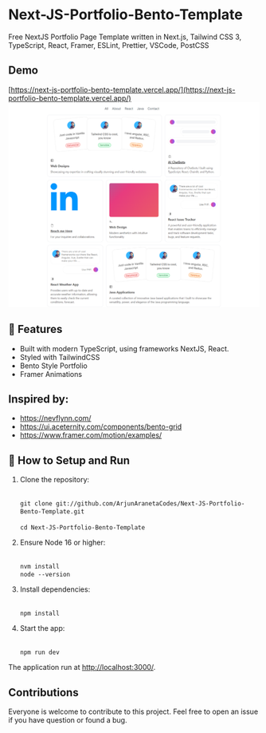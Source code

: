 # Next-JS-Portfolio-Bento-Template
Free NextJS Portfolio Page Template written in Next.js, Tailwind CSS 3, TypeScript, React, Framer, ESLint, Prettier, VSCode, PostCSS

## Demo
[https://next-js-portfolio-bento-template.vercel.app/](https://next-js-portfolio-bento-template.vercel.app/)
![](/public/images/snap1.png)

## 🚀 Features
* Built with modern TypeScript, using frameworks NextJS, React.
* Styled with TailwindCSS
* Bento Style Portfolio
* Framer Animations

## Inspired by:
* https://nevflynn.com/
* https://ui.aceternity.com/components/bento-grid
* https://www.framer.com/motion/examples/

## 🔧 How to Setup and Run

<ol>
<li>Clone the repository:</li>
<br/>

```
git clone git://github.com/ArjunAranetaCodes/Next-JS-Portfolio-Bento-Template.git

cd Next-JS-Portfolio-Bento-Template
```


<li>Ensure Node 16 or higher:</li>
<br/>

```
nvm install
node --version
```

<li>Install dependencies:</li>
<br/>

```
npm install
```

<li>Start the app:</li>
<br/>

```
npm run dev
```

</ol>

The application run at [http://localhost:3000/](http://localhost:3000/).

## Contributions
Everyone is welcome to contribute to this project. Feel free to open an issue if you have question or found a bug.
